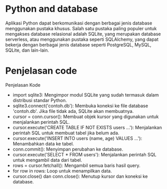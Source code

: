 # Python and database

Aplikasi Python dapat berkomunikasi dengan berbagai jenis database menggunakan pustaka khusus. Salah satu pustaka paling populer untuk mengakses database relasional adalah SQLite, yang merupakan database serverless, atau menggunakan pustaka seperti SQLAlchemy, yang dapat bekerja dengan berbagai jenis database seperti PostgreSQL, MySQL, SQLite, dan lain-lain.

# Penjelasan code

Penjelasan Kode

- import sqlite3: Mengimpor modul SQLite yang sudah termasuk dalam distribusi standar Python.
- sqlite3.connect('contoh.db'): Membuka koneksi ke file database 'contoh.db'. Jika file tidak ada, SQLite akan membuatnya.
- cursor = conn.cursor(): Membuat objek kursor yang digunakan untuk menjalankan perintah SQL.
- cursor.execute('CREATE TABLE IF NOT EXISTS users ...'): Menjalankan perintah SQL untuk membuat tabel jika belum ada.
- cursor.execute('INSERT INTO users (name, age) VALUES ...'): Menambahkan data ke tabel.
- conn.commit(): Menyimpan perubahan ke database.
- cursor.execute('SELECT * FROM users'): Menjalankan perintah SQL untuk mengambil data dari tabel.
- rows = cursor.fetchall(): Mengambil semua baris hasil query.
- for row in rows: Loop untuk menampilkan data.
- cursor.close() dan conn.close(): Menutup kursor dan koneksi ke database.